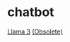 # chatbot
[Llama 3](https://www.maginative.com/article/how-to-run-llama-3-on-your-pc-or-mac/)
[(Obsolete)](https://beebom.com/how-build-own-ai-chatbot-with-chatgpt-api/)
